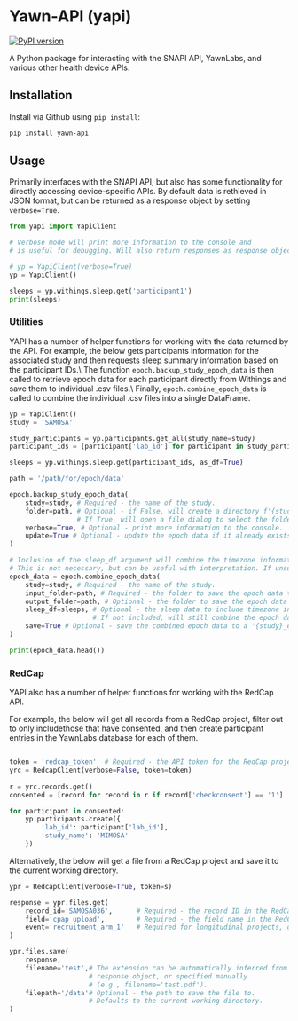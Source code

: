 # Yawn-API (yapi)

[![PyPI version](https://badge.fury.io/py/yawn-api.svg)](https://badge.fury.io/py/yawn-api)

A Python package for interacting with the SNAPI API, YawnLabs, and various other health device APIs.

## Installation

Install via Github using `pip install`:

```bash
pip install yawn-api
```

## Usage

Primarily interfaces with the SNAPI API, but also has some functionality for directly accessing device-specific APIs.
By default data is rethieved in JSON format, but can be returned as a response object by setting `verbose=True`.

```python
from yapi import YapiClient

# Verbose mode will print more information to the console and
# is useful for debugging. Will also return responses as response objects, rather than json.

# yp = YapiClient(verbose=True) 
yp = YapiClient()

sleeps = yp.withings.sleep.get('participant1')
print(sleeps)

```

### Utilities

YAPI has a number of helper functions for working with the data returned by the API.
For example, the below gets participants information for the associated study and then requests sleep summary information based on the participant IDs.\\
The function `epoch.backup_study_epoch_data` is then called to retrieve epoch data for each participant directly from Withings and save them to individual .csv files.\\
Finally, `epoch.combine_epoch_data` is called to combine the individual .csv files into a single DataFrame.

```python
yp = YapiClient()
study = 'SAMOSA'

study_participants = yp.participants.get_all(study_name=study)
participant_ids = [participant['lab_id'] for participant in study_participants]

sleeps = yp.withings.sleep.get(participant_ids, as_df=True)

path = '/path/for/epoch/data'

epoch.backup_study_epoch_data(
    study=study, # Required - the name of the study.
    folder=path, # Optional - if False, will create a directory f'{study}_EpochData' in the current working directory. 
                 # If True, will open a file dialog to select the folder. Otherwise, specify the path to the folder.
    verbose=True, # Optional - print more information to the console.
    update=True # Optional - update the epoch data if it already exists, otherwise will skip any existing files in the folder.
)

# Inclusion of the sleep_df argument will combine the timezone information from the sleep data.
# This is not necessary, but can be useful with interpretation. If unsure, it is recommended to include it.
epoch_data = epoch.combine_epoch_data(
    study=study, # Required - the name of the study.
    input_folder=path, # Required - the folder to save the epoch data to.
    output_folder=path, # Optional - the folder to save the epoch data to, defaults to the input folder.
    sleep_df=sleeps, # Optional - the sleep data to include timezone information from. 
                     # If not included, will still combine the epoch data, but will not include timezone information.
    save=True # Optional - save the combined epoch data to a '{study}_epochCombined.csv' file in the output folder.
)

print(epoch_data.head())
```

### RedCap

YAPI also has a number of helper functions for working with the RedCap API.

For example, the below will get all records from a RedCap project, filter out to only includethose that have consented, and then create participant entries in the YawnLabs database for each of them.

```python

token = 'redcap_token'  # Required - the API token for the RedCap project.
yrc = RedcapClient(verbose=False, token=token)
    
r = yrc.records.get()
consented = [record for record in r if record['checkconsent'] == '1']

for participant in consented:
    yp.participants.create({
        'lab_id': participant['lab_id'],
        'study_name': 'MIMOSA'
    })

```

Alternatively, the below will get a file from a RedCap project and save it to the current working directory.


```python
ypr = RedcapClient(verbose=True, token=s)

response = ypr.files.get(
    record_id='SAMOSA036',      # Required - the record ID in the RedCap project.
    field='cpap_upload',        # Required - the field name in the RedCap project.
    event='recruitment_arm_1'   # Required for longitudinal projects, only.
)

ypr.files.save(
    response,
    filename='test',# The extension can be automatically inferred from the 
                    # response object, or specified manually 
                    # (e.g., filename='test.pdf').
    filepath='/data'# Optional - the path to save the file to. 
                    # Defaults to the current working directory.
)

```
